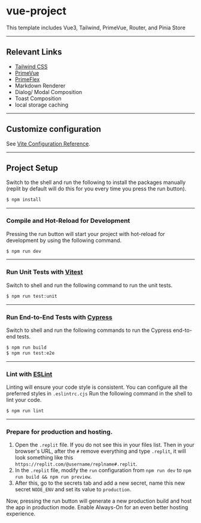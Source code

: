 # vue-project

This template includes Vue3, Tailwind, PrimeVue, Router, and Pinia Store

---

## Relevant Links

- [Tailwind CSS](https://tailwindcss.com/)
- [PrimeVue](https://www.primefaces.org/primevue/)
- [PrimeFlex](https://www.primefaces.org/primeflex/)
- Markdown Renderer
- Dialog/ Modal Composition 
- Toast Composition
- local storage caching

---
  
## Customize configuration

See [Vite Configuration Reference](https://vitejs.dev/config/).

---

## Project Setup

Switch to the shell and run the following to install the packages manually (replit by default will do this for you every time you press the run button).

```sh
$ npm install
```
---

### Compile and Hot-Reload for Development

Pressing the run button will start your project with hot-reload for development by using the following command.


```sh
$ npm run dev
```
---

### Run Unit Tests with [Vitest](https://vitest.dev/)

Switch to shell and run the following command to run the unit tests.

```sh
$ npm run test:unit
```

---

### Run End-to-End Tests with [Cypress](https://www.cypress.io/)

Switch to shell and run the following commands to run the Cypress end-to-end tests.

```sh
$ npm run build
$ npm run test:e2e
```

---

### Lint with [ESLint](https://eslint.org/)

Linting will ensure your code style is consistent.
You can configure all the preferred styles in `.eslintrc.cjs`
Run the following command in the shell to lint your code.

```sh
$ npm run lint
```

---

### Prepare for production and hosting.

1. Open the `.replit` file. If you do not see this in your files list. Then in your browser's URL, after the `#` remove everything and type `.replit`, it will look something like this `https://replit.com/@username/replname#.replit`.
2. In the `.replit` file, modify the `run` configuration from `npm run dev` to `npm run build && npm run preview`.
3. After this, go to the secrets tab and add a new secret, name this new secret `NODE_ENV` and set its value to `production`.

Now, pressing the run button will generate a new production build and host the app in production mode.
Enable Always-On for an even better hosting experience.
